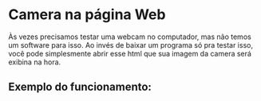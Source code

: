 # Camera na página Web

Às vezes precisamos testar uma webcam no computador, mas não temos um software para isso. 
Ao invés de baixar um programa só pra testar isso, você pode simplesmente abrir esse html que sua imagem 
da camera será exibina na hora.


## Exemplo do funcionamento:
